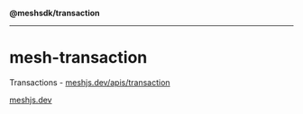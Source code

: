 **@meshsdk/transaction**

***

# mesh-transaction

Transactions - [meshjs.dev/apis/transaction](https://meshjs.dev/apis/transaction)

[meshjs.dev](https://meshjs.dev/)
